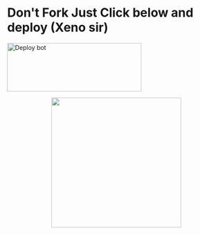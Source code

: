 # Don't Fork Just Click below and deploy (Xeno sir)
<a href="https://dashboard.heroku.com/new-app?template=https://github.com/A-d-i-t-h-y-a-n7/deploy-raganork" target="blank"><img align="center" src="https://i.imgur.com/6rs61MY.png" alt="Deploy bot" height="112" width="310" /></a>

<p align="center">
  <a href="https://wa.me/919074739591">
    <img height="300" src="https://i.imgur.com/z6zN7Tx.jpeg">
  </a>
</p>
